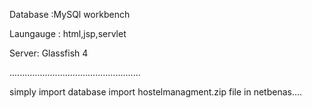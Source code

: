 
Database :MySQl workbench

Laungauge : html,jsp,servlet

Server: Glassfish 4

....................................................

simply import database 
import hostelmanagment.zip file in netbenas....
